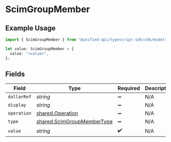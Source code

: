 # ScimGroupMember

## Example Usage

```typescript
import { ScimGroupMember } from "@unified-api/typescript-sdk/sdk/models/shared";

let value: ScimGroupMember = {
  value: "<value>",
};
```

## Fields

| Field                                                                           | Type                                                                            | Required                                                                        | Description                                                                     |
| ------------------------------------------------------------------------------- | ------------------------------------------------------------------------------- | ------------------------------------------------------------------------------- | ------------------------------------------------------------------------------- |
| `dollarRef`                                                                     | *string*                                                                        | :heavy_minus_sign:                                                              | N/A                                                                             |
| `display`                                                                       | *string*                                                                        | :heavy_minus_sign:                                                              | N/A                                                                             |
| `operation`                                                                     | [shared.Operation](../../../sdk/models/shared/operation.md)                     | :heavy_minus_sign:                                                              | N/A                                                                             |
| `type`                                                                          | [shared.ScimGroupMemberType](../../../sdk/models/shared/scimgroupmembertype.md) | :heavy_minus_sign:                                                              | N/A                                                                             |
| `value`                                                                         | *string*                                                                        | :heavy_check_mark:                                                              | N/A                                                                             |